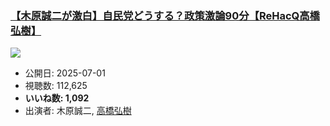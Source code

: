 ### [【木原誠二が激白】自民党どうする？政策激論90分【ReHacQ高橋弘樹】](https://www.youtube.com/watch?v=u_maBSrao10)
[![](https://img.youtube.com/vi/u_maBSrao10/sddefault.jpg)](https://www.youtube.com/watch?v=u_maBSrao10)
-   公開日: 2025-07-01
-   視聴数: 112,625
-   **いいね数: 1,092**
-   出演者: 木原誠二, [高橋弘樹](/rehacq_fan/people/高橋弘樹 "wikilink")
